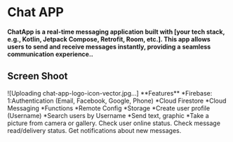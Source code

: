 <h1>Chat APP</h1>
<b>ChatApp is a real-time messaging application built with [your tech stack, e.g., Kotlin, Jetpack Compose, Retrofit, Room, etc.]. This app allows users to send and receive messages instantly, providing a seamless communication experience..</b>

<h2>Screen Shoot</h2>
![Uploading chat-app-logo-icon-vector.jpg…]
**Features**
*Firebase:
1:Authentication (Email, Facebook, Google, Phone)
  *Cloud Firestore
  *Cloud Messaging
  *Functions
  *Remote Config
  *Storage
*Create user profile (Username) 
*Search users by Username
*Send text, graphic
*Take a picture from camera or gallery.
Check user online status.
Check message read/delivery status.
Get notifications about new messages.
